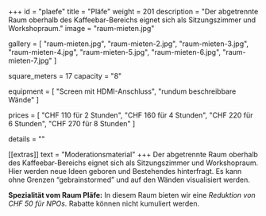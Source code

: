 +++
id = "plaefe"
title = "Pläfe"
weight = 201
description = "Der abgetrennte Raum oberhalb des Kaffeebar-Bereichs eignet sich als Sitzungszimmer und Workshopraum."
image = "raum-mieten.jpg"

gallery = [
  "raum-mieten.jpg",
  "raum-mieten-2.jpg",
  "raum-mieten-3.jpg",
  "raum-mieten-4.jpg",
  "raum-mieten-5.jpg",
  "raum-mieten-6.jpg",
  "raum-mieten-7.jpg"
]

square_meters = 17
capacity = "8"

equipment = [
  "Screen mit HDMI-Anschluss",
  "rundum beschreibbare Wände"
]

prices = [
  "CHF 110 für 2 Stunden",
  "CHF 160 für 4 Stunden",
  "CHF 220 für 6 Stunden",
  "CHF 270 für 8 Stunden"
]

details = ""

[[extras]]
text = "Moderationsmaterial"
+++
Der abgetrennte Raum oberhalb des Kaffeebar-Bereichs eignet sich als Sitzungszimmer und Workshopraum. Hier werden neue Ideen geboren und Bestehendes hinterfragt. Es kann ohne Grenzen “gebrainstormed” und auf den Wänden visualisiert werden.

**Spezialität vom Raum Pläfe:** In diesem Raum bieten wir eine *Reduktion von CHF 50 für NPOs.* Rabatte können nicht kumuliert werden.
